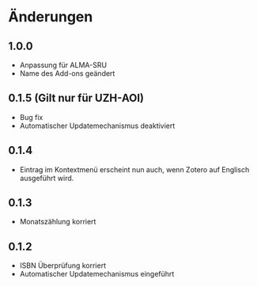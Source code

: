 # Änderungen

## 1.0.0
- Anpassung für ALMA-SRU
- Name des Add-ons geändert

## 0.1.5 (Gilt nur für UZH-AOI)
- Bug fix
- Automatischer Updatemechanismus deaktiviert

## 0.1.4

- Eintrag im Kontextmenü erscheint nun auch, wenn Zotero auf Englisch ausgeführt wird.


## 0.1.3

- Monatszählung korriert

## 0.1.2
- ISBN Überprüfung korriert
- Automatischer Updatemechanismus eingeführt
